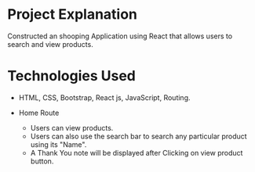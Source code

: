 
# Project Explanation
  Constructed an shooping Application using React that allows users to
  search and view products.

  # Technologies Used
  - HTML, CSS, Bootstrap, React js, JavaScript, Routing.
  
  - Home Route
    - Users can view products.
    - Users can also use the search bar to search any particular product using its "Name".
    - A Thank You note will be displayed after Clicking on view product button.
